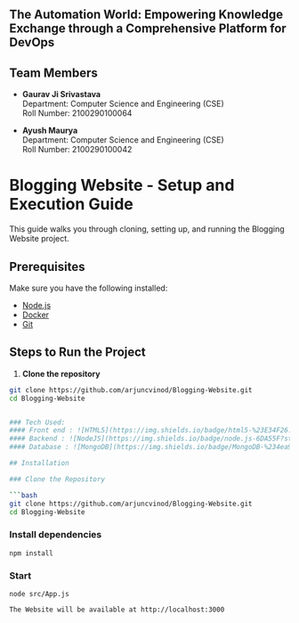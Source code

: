 
## The Automation World: Empowering Knowledge Exchange through a Comprehensive Platform for DevOps 
## Team Members

- **Gaurav Ji Srivastava**  
  Department: Computer Science and Engineering (CSE)  
  Roll Number: 2100290100064

- **Ayush Maurya**  
  Department: Computer Science and Engineering (CSE)  
  Roll Number: 2100290100042


# Blogging Website - Setup and Execution Guide

This guide walks you through cloning, setting up, and running the Blogging Website project.

## Prerequisites

Make sure you have the following installed:

- [Node.js](https://nodejs.org/)
- [Docker](https://www.docker.com/)
- [Git](https://git-scm.com/)

## Steps to Run the Project

1. **Clone the repository**
```bash
git clone https://github.com/arjuncvinod/Blogging-Website.git
cd Blogging-Website


### Tech Used:
#### Front end : ![HTML5](https://img.shields.io/badge/html5-%23E34F26.svg?style=flat&logo=html5&logoColor=white) ![CSS3](https://img.shields.io/badge/css3-%231572B6.svg?style=flat&logo=css3&logoColor=white) 
#### Backend : ![NodeJS](https://img.shields.io/badge/node.js-6DA55F?style=flat&logo=node.js&logoColor=white) ![Express.js](https://img.shields.io/badge/express.js-%23404d59.svg?style=flat&logo=express&logoColor=%2361DAFB)
#### Database : ![MongoDB](https://img.shields.io/badge/MongoDB-%234ea94b.svg?style=flat&logo=mongodb&logoColor=white) <br />

## Installation

### Clone the Repository

```bash
git clone https://github.com/arjuncvinod/Blogging-Website.git
cd Blogging-Website
```
### Install dependencies
```console 
npm install
```
### Start
```console
node src/App.js
```
```sh
The Website will be available at http://localhost:3000
```

